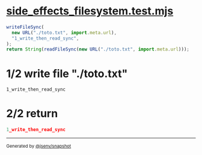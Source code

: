 # [side_effects_filesystem.test.mjs](../../side_effects_filesystem.test.mjs)

```js
writeFileSync(
  new URL("./toto.txt", import.meta.url),
  "1_write_then_read_sync",
);
return String(readFileSync(new URL("./toto.txt", import.meta.url)));
```

# 1/2 write file "./toto.txt"

```txt
1_write_then_read_sync
```

# 2/2 return

```js
1_write_then_read_sync
```

---

<sub>
  Generated by <a href="https://github.com/jsenv/core/tree/main/packages/independent/snapshot">@jsenv/snapshot</a>
</sub>
